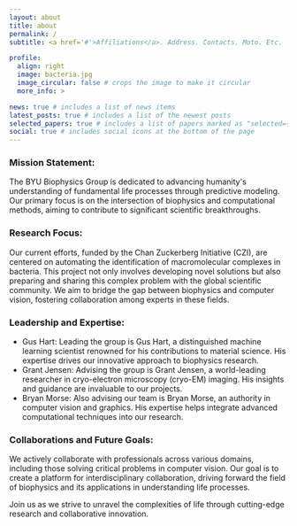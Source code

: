 ```yaml
---
layout: about
title: about
permalink: /
subtitle: <a href='#'>Affiliations</a>. Address. Contacts. Moto. Etc.

profile:
  align: right
  image: bacteria.jpg
  image_circular: false # crops the image to make it circular
  more_info: >

news: true # includes a list of news items
latest_posts: true # includes a list of the newest posts
selected_papers: true # includes a list of papers marked as "selected={true}"
social: true # includes social icons at the bottom of the page
---
```

### Mission Statement:
The BYU Biophysics Group is dedicated to advancing humanity's understanding of fundamental life processes through predictive modeling. Our primary focus is on the intersection of biophysics and computational methods, aiming to contribute to significant scientific breakthroughs.

### Research Focus:
Our current efforts, funded by the Chan Zuckerberg Initiative (CZI), are centered on automating the identification of macromolecular complexes in bacteria. This project not only involves developing novel solutions but also preparing and sharing this complex problem with the global scientific community. We aim to bridge the gap between biophysics and computer vision, fostering collaboration among experts in these fields.

### Leadership and Expertise:
- Gus Hart: Leading the group is Gus Hart, a distinguished machine learning scientist renowned for his contributions to material science. His expertise drives our innovative approach to biophysics research.
- Grant Jensen: Advising the group is Grant Jensen, a world-leading researcher in cryo-electron microscopy (cryo-EM) imaging. His insights and guidance are invaluable to our projects.
- Bryan Morse: Also advising our team is Bryan Morse, an authority in computer vision and graphics. His expertise helps integrate advanced computational techniques into our research.

### Collaborations and Future Goals:
We actively collaborate with professionals across various domains, including those solving critical problems in computer vision. Our goal is to create a platform for interdisciplinary collaboration, driving forward the field of biophysics and its applications in understanding life processes.

Join us as we strive to unravel the complexities of life through cutting-edge research and collaborative innovation.  
